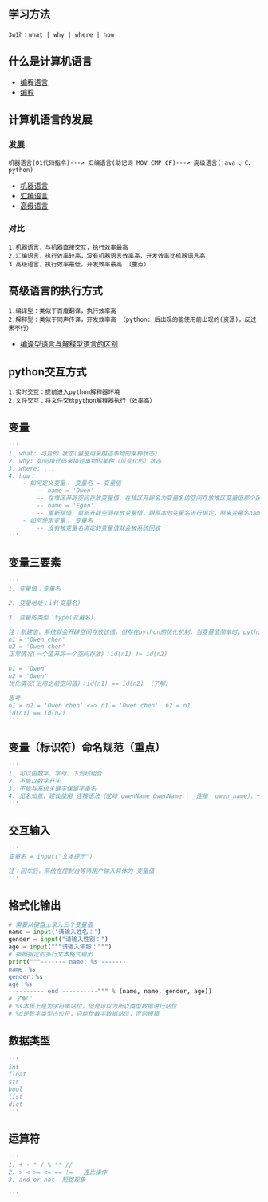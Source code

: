 ## 学习方法

```
3w1h：what | why | where | how
```



## 什么是计算机语言
* [编程语言](https://zh.wikipedia.org/wiki/%E7%BC%96%E7%A8%8B%E8%AF%AD%E8%A8%80)   
* [编程](https://zh.wikipedia.org/wiki/%E7%A8%8B%E5%BA%8F%E8%AE%BE%E8%AE%A1)


## 计算机语言的发展
### 发展
```
机器语言(01代码指令)---> 汇编语言(助记词 MOV CMP CF)---> 高级语言(java 、C、python)
```
* [机器语言](https://zh.wikipedia.org/wiki/%E6%9C%BA%E5%99%A8%E8%AF%AD%E8%A8%80)
* [汇编语言](https://zh.wikipedia.org/wiki/%E6%B1%87%E7%BC%96%E8%AF%AD%E8%A8%80)
* [高级语言](https://zh.wikipedia.org/wiki/%E9%AB%98%E7%BA%A7%E8%AF%AD%E8%A8%80)
### 对比
``` 
1.机器语言，与机器直接交互，执行效率最高
2.汇编语言，执行效率较高，没有机器语言效率高，开发效率比机器语言高
3.高级语言，执行效率最低，开发效率最高 （重点）
```



## 高级语言的执行方式

```
1.编译型：类似于百度翻译，执行效率高
2.解释型：类似于同声传译，开发效率高 （python: 后出现的能使用前出现的(资源)，反过来不行）
```
* [编译型语言与解释型语言的区别](https://blog.csdn.net/zhu_xun/article/details/16921413)


## python交互方式

```
1.实时交互：提前进入python解释器环境
2.文件交互：将文件交给python解释器执行（效率高）
```



## 变量

```python
'''
1. what: 可变的 状态(量是用来描述事物的某种状态)
2. why: 如何用代码来描述事物的某种（可变化的）状态
3. where: ...
4. how：
	- 如何定义变量： 变量名 = 变量值
		-- name = 'Owen'
		-- 在堆区开辟空间存放变量值，在栈区开辟名为变量名的空间存放堆区变量值那个区域的地址
		-- name = 'Egon'
		-- 重新赋值，重新开辟空间存放变量值，跟原本的变量名进行绑定，原来变量名name的值就为Egon
	- 如何使用变量： 变量名
		-- 没有被变量名绑定的变量值就会被系统回收
'''
```



## 变量三要素

```python
'''
1. 变量值：变量名

2. 变量地址：id(变量名)

3. 变量的类型：type(变量名)

注：新建值，系统就会开辟空间存放该值，但存在python的优化机制，当变量值简单时，python会沿用之前的变量值
n1 = 'Owen chen'
n2 = 'Owen chen'
正常情况(一个值开辟一个空间存放)：id(n1) != id(n2)

n1 = 'Owen'
n2 = 'Owen'
优化情况(沿用之前空间值)：id(n1) == id(n2) （了解）

思考
n1 = n2 = 'Owen chen' <=> n1 = 'Owen chen'  n2 = n1
id(n1) == id(n2)
'''

```

## 变量（标识符）命名规范（重点）

```python
'''
1. 可以由数字、字母、下划线组合
2. 不能以数字开头
3. 不能与系统关键字保留字重名
4. 见名知意，建议使用_连接语法（驼峰 owenName OwenName | _连接  owen_name），一般_开头或结尾都有特殊含义
'''
```



## 交互输入

```python
'''
变量名 = input("文本提示")

注：回车后，系统在控制台等待用户输入具体的 变量值
'''
```



## 格式化输出

```python
# 需要从键盘上录入三个变量值
name = input('请输入姓名：')
gender = input("请输入性别：")
age = input("""请输入年龄：""")
# 按照指定的多行文本格式输出
print("""------- name: %s -------
name：%s
gender：%s
age：%s
---------- end ----------""" % (name, name, gender, age))
# 了解：
# %s本质上是为字符串站位，但是可以为所以类型数据进行站位
# %d是数字类型占位符，只能给数字数据站位，否则报错


```

## 数据类型

```python
'''
int
float
str
bool
list
dict
'''
```



## 运算符

```python
'''
1. + - * / % ** //
2. > < >= <= == !=   连比操作
3. and or not  短路现象

'''

```











